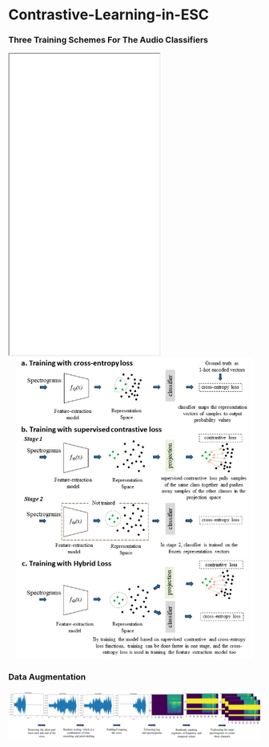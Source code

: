# Contrastive-Learning-in-ESC
<h3> Three Training Schemes For The Audio Classifiers </h3>
<iframe src="resources/overview.pdf" height="600" width="300"></iframe>

<center><img src="resources/overview.jpg" alt="overview of our three models" height="600"></center>

<h3> Data Augmentation </h3>
<img src="resources/data_augmentation.jpg" alt="data augmentation process">
